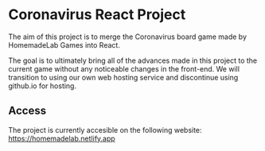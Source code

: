 # Coronavirus React Project

The aim of this project is to merge the Coronavirus board game made by HomemadeLab Games into React.

The goal is to ultimately bring all of the advances made in this project to the current game without any noticeable changes in the front-end. We will transition to using our own web hosting service and discontinue using github.io for hosting.

## Access

The project is currently accesible on the following website:
https://homemadelab.netlify.app
